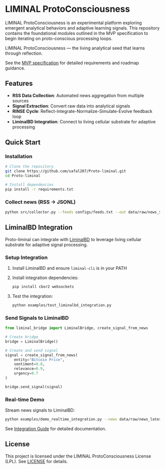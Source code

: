 # LIMINAL ProtoConsciousness

LIMINAL ProtoConsciousness is an experimental platform exploring emergent analytical behaviors and adaptive learning signals.
This repository contains the foundational modules outlined in the MVP specification to begin iterating on proto-conscious processing loops.

LIMINAL ProtoConsciousness — the living analytical seed that learns through reflection.

See the [MVP specification](docs/MVP_SPEC.md) for detailed requirements and roadmap guidance.

## Features

- **RSS Data Collection**: Automated news aggregation from multiple sources
- **Signal Extraction**: Convert raw data into analytical signals
- **RINSE Cycle**: Reflect-Integrate-Normalize-Simulate-Evolve feedback loop
- **LiminalBD Integration**: Connect to living cellular substrate for adaptive processing

## Quick Start

### Installation

```bash
# Clone the repository
git clone https://github.com/safal207/Proto-liminal.git
cd Proto-liminal

# Install dependencies
pip install -r requirements.txt
```

### Collect news (RSS → JSONL)
```bash
python src/collector.py --feeds configs/feeds.txt --out data/raw/news_$(date +%Y%m%d).jsonl --min-length 40 --max-items 1000
```

## LiminalBD Integration

Proto-liminal can integrate with [LiminalBD](https://github.com/safal207/LiminalBD) to leverage living cellular substrate for adaptive signal processing.

### Setup Integration

1. Install LiminalBD and ensure `liminal-cli` is in your PATH
2. Install integration dependencies:
   ```bash
   pip install cbor2 websockets
   ```

3. Test the integration:
   ```bash
   python examples/test_liminalbd_integration.py
   ```

### Send Signals to LiminalBD

```python
from liminal_bridge import LiminalBridge, create_signal_from_news

# Create bridge
bridge = LiminalBridge()

# Create and send signal
signal = create_signal_from_news(
    entity="Bitcoin Price",
    sentiment=0.8,
    relevance=0.9,
    urgency=0.7
)

bridge.send_signal(signal)
```

### Real-time Demo

Stream news signals to LiminalBD:

```bash
python examples/demo_realtime_integration.py --news data/raw/news_latest.jsonl
```

See [Integration Guide](docs/LIMINALBD_INTEGRATION.md) for detailed documentation.

## License

This project is licensed under the LIMINAL ProtoConsciousness License (LPL). See [LICENSE](LICENSE) for details.
